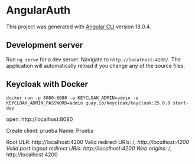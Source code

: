 # AngularAuth

This project was generated with [Angular CLI](https://github.com/angular/angular-cli) version 18.0.4.

## Development server

Run `ng serve` for a dev server. Navigate to `http://localhost:4200/`. The application will automatically reload if you change any of the source files.

## Keycloak with Docker

    docker run -p 8080:8080 -e KEYCLOAK_ADMIN=admin -e KEYCLOAK_ADMIN_PASSWORD=admin quay.io/keycloak/keycloak:25.0.0 start-dev

open: http://localhost:8080

Create client: prueba
Name: Prueba

Root ULR: http://localhost:4200
Valid redirect URIs:  /*,  http://localhost:4200
Valid post logout redirect URIs: http://localhost:4200
Web origins: /*, http://localhost:4200
